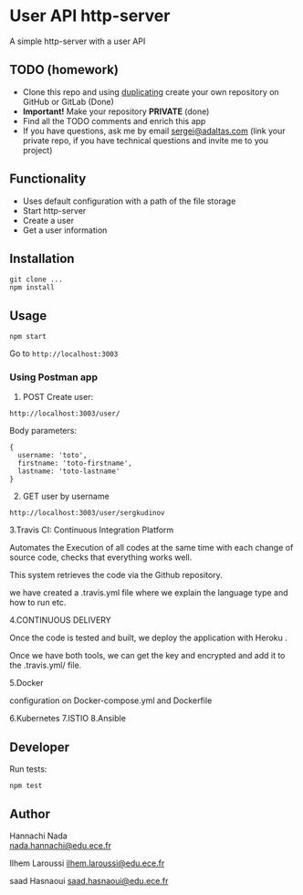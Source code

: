 # User API http-server

A simple http-server with a user API

##  TODO (homework)

* Clone this repo and using [duplicating](https://help.github.com/en/github/creating-cloning-and-archiving-repositories/duplicating-a-repository) create your own repository on GitHub or GitLab (Done)
* **Important!** Make your repository **PRIVATE** (done)
* Find all the TODO comments and enrich this app
* If you have questions, ask me by email sergei@adaltas.com (link your private repo, if you have technical questions and invite me to you project)

## Functionality

* Uses default configuration with a path of the file storage
* Start http-server
* Create a user
* Get a user information

## Installation

```
git clone ...
npm install
```

## Usage

```
npm start
```

Go to `http://localhost:3003`

### Using Postman app

1. POST Create user:

```
http://localhost:3003/user/
```

Body parameters:
```
{
  username: 'toto',
  firstname: 'toto-firstname',
  lastname: 'toto-lastname'
}
```

2. GET user by username

```
http://localhost:3003/user/sergkudinov
```

3.Travis CI: Continuous Integration Platform

Automates the Execution of all codes at the same time with each change of source code, checks that everything works well.

This system retrieves the code via the Github repository.

we have created a .travis.yml file where we explain the language type and how to run etc.

4.CONTINUOUS DELIVERY

Once the code is tested and built, we deploy the application with Heroku .

Once we have both tools, we can get the key and encrypted and add it to the .travis.yml/ file.

5.Docker

configuration on Docker-compose.yml and Dockerfile

6.Kubernetes
7.ISTIO
8.Ansible


## Developer

Run tests:
```
npm test
```

## Author

Hannachi Nada  
nada.hannachi@edu.ece.fr

Ilhem Laroussi
ilhem.laroussi@edu.ece.fr

saad Hasnaoui
saad.hasnaoui@edu.ece.fr



````
